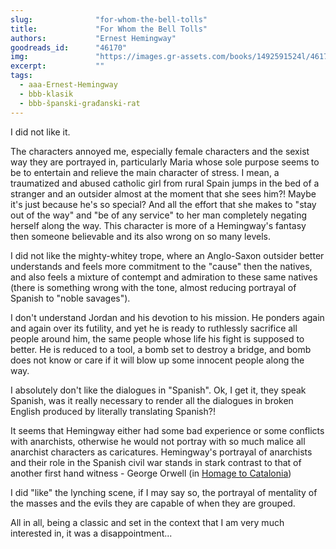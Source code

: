 ```yaml
---
slug:              "for-whom-the-bell-tolls"
title:             "For Whom the Bell Tolls"
authors:           "Ernest Hemingway"
goodreads_id:      "46170"
img:               "https://images.gr-assets.com/books/1492591524l/46170.jpg"
excerpt:           ""
tags:
  - aaa-Ernest-Hemingway
  - bbb-klasik
  - bbb-španski-građanski-rat
---
```


I did not like it. 

The characters annoyed me, especially female characters and the sexist way they are portrayed in, particularly Maria 
whose sole purpose seems to be to entertain and relieve the main character of stress. I mean, a traumatized and abused 
catholic girl from rural Spain jumps in the bed of a stranger and an outsider almost at the moment that she sees him?! 
Maybe it's just because he's so special? And all the effort that she makes to "stay out of the way" and "be of any 
service" to her man completely negating herself along the way. This character is more of a Hemingway's fantasy then 
someone believable and its also wrong on so many levels.

I did not like the mighty-whitey trope, where an Anglo-Saxon outsider better understands and feels more commitment to 
the "cause" then the natives, and also feels a mixture of contempt and admiration to these same natives (there is 
something wrong with the tone, almost reducing portrayal of Spanish to "noble savages").

I don't understand Jordan and his devotion to his mission. He ponders again and again over its futility, and yet he is 
ready to ruthlessly sacrifice all people around him, the same people whose life his fight is supposed to better. He is 
reduced to a tool, a bomb set to destroy a bridge, and bomb does not know or care if it will blow up some innocent people 
along the way.

I absolutely don't like the dialogues in "Spanish". Ok, I get it, they speak Spanish, was it really necessary to render 
all the dialogues in broken English produced by literally translating Spanish?!

It seems that Hemingway either had some bad experience or some conflicts with anarchists, otherwise he would not portray 
with so much malice all anarchist characters as caricatures. Hemingway's portrayal of anarchists and their role in the 
Spanish civil war stands in stark contrast to that of another first hand witness - George Orwell (in 
<a href="/knjige/homage-to-catalonia/">Homage to Catalonia</a>)

I did "like" the lynching scene, if I may say so, the portrayal of mentality of the masses and the evils they are capable 
of when they are grouped.

All in all, being a classic and set in the context that I am very much interested in, it was a disappointment... 